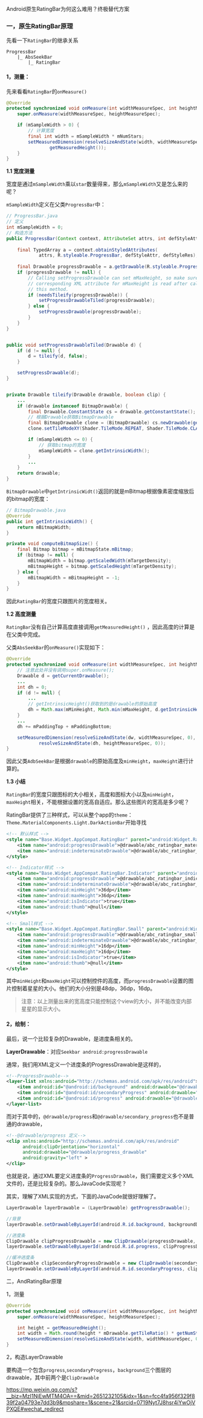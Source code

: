 Android原生RatingBar为何这么难用？终极替代方案

### 一，原生RatingBar原理

先看一下`RatingBar`的继承关系

```
ProgressBar
	|_ AbsSeekBar
		|_ RatingBar
```



#### 1，测量：

先来看看`RatingBar`的`onMeasure()`

```java
@Override
protected synchronized void onMeasure(int widthMeasureSpec, int heightMeasureSpec) {
    super.onMeasure(widthMeasureSpec, heightMeasureSpec);

    if (mSampleWidth > 0) {
        // 计算宽度
        final int width = mSampleWidth * mNumStars;
        setMeasuredDimension(resolveSizeAndState(width, widthMeasureSpec, 0),
                getMeasuredHeight());
    }
}
```
**1.1  宽度测量**

宽度是通过`mSampleWidth`乘以`star`数量得来，那么`mSampleWidth`又是怎么来的呢？

`mSampleWidth`定义在父类`ProgressBar`中：

```java
// ProgressBar.java
// 定义
int mSampleWidth = 0;
// 构造方法
public ProgressBar(Context context, AttributeSet attrs, int defStyleAttr, int defStyleRes) {
	
	final TypedArray a = context.obtainStyledAttributes(
			attrs, R.styleable.ProgressBar, defStyleAttr, defStyleRes);
	
	final Drawable progressDrawable = a.getDrawable(R.styleable.ProgressBar_progressDrawable);
	if (progressDrawable != null) {
		// Calling setProgressDrawable can set mMaxHeight, so make sure the
		// corresponding XML attribute for mMaxHeight is read after calling
		// this method.
		if (needsTileify(progressDrawable)) {
			setProgressDrawableTiled(progressDrawable);
		} else {
			setProgressDrawable(progressDrawable);
		}
	}
}


public void setProgressDrawableTiled(Drawable d) {
	if (d != null) {
		d = tileify(d, false);
	}

	setProgressDrawable(d);
}


private Drawable tileify(Drawable drawable, boolean clip) {
	...
	if (drawable instanceof BitmapDrawable) {
		final Drawable.ConstantState cs = drawable.getConstantState();
        // 根据Drawable获取BitmapDrawable
		final BitmapDrawable clone = (BitmapDrawable) cs.newDrawable(getResources());
		clone.setTileModeXY(Shader.TileMode.REPEAT, Shader.TileMode.CLAMP);

		if (mSampleWidth <= 0) {
            // 获取bitmap的宽度
			mSampleWidth = clone.getIntrinsicWidth();
		}
		...
	}
	return drawable;
}
```

`BitmapDrawable`中`getIntrinsicWidt()`返回的就是mBitmap根据像素密度缩放后的bitmap的宽度：

```java
// BitmapDrawable.java
@Override
public int getIntrinsicWidth() {
	return mBitmapWidth;
}

private void computeBitmapSize() {
	final Bitmap bitmap = mBitmapState.mBitmap;
	if (bitmap != null) {
		mBitmapWidth = bitmap.getScaledWidth(mTargetDensity);
		mBitmapHeight = bitmap.getScaledHeight(mTargetDensity);
	} else {
		mBitmapWidth = mBitmapHeight = -1;
	}
}
```

因此`RatingBar`的宽度只跟图片的宽度相关。



**1.2  高度测量**

`RatingBar`没有自己计算高度直接调用`getMeasuredHeight()` ，因此高度的计算是在父类中完成。

父类`AbsSeekBar`的`onMeasure()`实现如下：

```java
@Override
protected synchronized void onMeasure(int widthMeasureSpec, int heightMeasureSpec) {
    // 注意此处并没有调用super.onMeasure();
	Drawable d = getCurrentDrawable();
	...
	int dh = 0;
	if (d != null) {
        ...
        // getIntrinsicHeight()获取到的是drawable的原始高度
		dh = Math.max(mMinHeight, Math.min(mMaxHeight, d.getIntrinsicHeight()));
	}
	...
	dh += mPaddingTop + mPaddingBottom;

	setMeasuredDimension(resolveSizeAndState(dw, widthMeasureSpec, 0),
			resolveSizeAndState(dh, heightMeasureSpec, 0));
}
```

因此父类`AdbSeekBar`是根据`drawable`的原始高度及`minHeight`，`maxHeight`进行计算的。

**1.3  小结**

`RatingBar`的宽度只跟图标的大小相关，高度和图标大小以及`minHeight`，`maxHeight`相关，不能根据设置的宽高自适应。那么这些图片的宽高是多少呢？

RatingBar提供了三种样式，可以从整个app的`theme`：`Theme.MaterialComponents.Light.DarkActionBar`开始寻找

```xml
<!-- 默认样式 -->
<style name="Base.Widget.AppCompat.RatingBar" parent="android:Widget.RatingBar">
	<item name="android:progressDrawable">@drawable/abc_ratingbar_material</item>
	<item name="android:indeterminateDrawable">@drawable/abc_ratingbar_material</item>
</style>

<!-- Indicator样式 -->
<style name="Base.Widget.AppCompat.RatingBar.Indicator" parent="android:Widget.RatingBar">
	<item name="android:progressDrawable">@drawable/abc_ratingbar_indicator_material</item>
	<item name="android:indeterminateDrawable">@drawable/abc_ratingbar_indicator_material</item>
	<item name="android:minHeight">36dp</item>
	<item name="android:maxHeight">36dp</item>
	<item name="android:isIndicator">true</item>
	<item name="android:thumb">@null</item>
</style>

<!-- Small样式 -->
<style name="Base.Widget.AppCompat.RatingBar.Small" parent="android:Widget.RatingBar">
	<item name="android:progressDrawable">@drawable/abc_ratingbar_small_material</item>
	<item name="android:indeterminateDrawable">@drawable/abc_ratingbar_small_material</item>
	<item name="android:minHeight">16dp</item>
	<item name="android:maxHeight">16dp</item>
	<item name="android:isIndicator">true</item>
	<item name="android:thumb">@null</item>
</style>
```

其中`minHeight`和`maxHeight`可以控制控件的高度，而`progressDrawable`设置的图片控制着星星的大小。他们的大小分别是48dp，36dp，16dp。

> 注意：以上测量出来的宽高度只能控制这个view的大小，并不能改变内部星星的显示大小。

#### 2，绘制：







最后，说一个比较复杂的Drawable，是进度条相关的。

**LayerDrawable**：对应`Seekbar android:progressDrawable`

通常，我们用XML定义一个进度条的ProgressDrawable是这样的，

```xml
<!--ProgressDrawable-->
<layer-list xmlns:android="http://schemas.android.com/apk/res/android">
    <item android:id="@android:id/background" android:drawable="@drawable/background"/>
    <item android:id="@android:id/secondaryProgress" android:drawable="@drawable/secondary_progress"/>
    <item android:id="@android:id/progress" android:drawable="@drawable/progress"/>
</layer-list>
```

而对于其中的，`@drawable/progress`和`@drawable/secondary_progress`也不是普通的drawable，

```xml
<!--@drawable/progress 定义-->
<clip xmlns:android="http://schemas.android.com/apk/res/android"
      android:clipOrientation="horizontal"
      android:drawable="@drawable/progress_drawable"
      android:gravity="left" >
</clip>
```

也就是说，通过XML要定义进度条的`ProgressDrawable`，我们需要定义多个XML文件的，还是比较复杂的。那么JavaCode实现呢？

其实，理解了XML实现的方式，下面的JavaCode就很好理解了。

```java
LayerDrawable layerDrawable = (LayerDrawable) getProgressDrawable();

//背景
layerDrawable.setDrawableByLayerId(android.R.id.background, backgroundDrawable);

//进度条
ClipDrawable clipProgressDrawable = new ClipDrawable(progressDrawable, Gravity.LEFT, ClipDrawable.HORIZONTAL);
layerDrawable.setDrawableByLayerId(android.R.id.progress, clipProgressDrawable);

//缓冲进度条
ClipDrawable clipSecondaryProgressDrawable = new ClipDrawable(secondaryProgressDrawable, Gravity.LEFT, ClipDrawable.HORIZONTAL);
layerDrawable.setDrawableByLayerId(android.R.id.secondaryProgress, clipSecondaryProgressDrawable);
```



二，AndRatingBar原理

1，测量

```java
@Override
protected synchronized void onMeasure(int widthMeasureSpec, int heightMeasureSpec) {
    super.onMeasure(widthMeasureSpec, heightMeasureSpec);

    int height = getMeasuredHeight();
    int width = Math.round(height * mDrawable.getTileRatio() * getNumStars() * scaleFactor) + (int) ((getNumStars() - 1) * starSpacing);
    setMeasuredDimension(resolveSizeAndState(width, widthMeasureSpec, 0), height);
}
```



2，构造LayerDrawable

要构造一个包含`progress`,`secondaryProgress`，`background`三个图层的drawable，其中前两个是`ClipDrawable`

















https://mp.weixin.qq.com/s?__biz=MzI1NjEwMTM4OA==&mid=2651232105&idx=1&sn=fcc4fa956f329f839f2a04793e7dd3b9&mpshare=1&scene=21&srcid=0719Nyt7J8hsr4iYwOjVPXQE#wechat_redirect